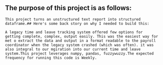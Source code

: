 ## The purpose of this project is as follows:
    
    This project turns an unstructured text report into structured dataframe.## Here's some back story on why I needed to build this:
    
    A legacy time and leave tracking system offered few options for getting complete, complex, output easily. This was the easiest way for met o extract the data and output in a format readable to the payroll coordinator when the legacy system crashed (which was often). it was also integral to our mgiration into our current time and leave system.This project leverages numpy, pandas, fuzzywuzzy.The expected frequency for running this code is Weekly.